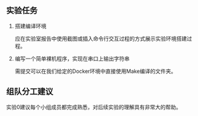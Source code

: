 ## 实验任务

1. 搭建编译环境

    应在实验室报告中使用截图或插入命令行交互过程的方式展示实验环境搭建过程。

2. 编写一个简单裸机程序，实现在串口上输出字符串

    需提交可以在我们给定的Docker环境中直接使用Make编译的文件夹。


## 组队分工建议

实验0建议每个小组成员都完成熟悉，对后续实验的理解具有非常大的帮助。